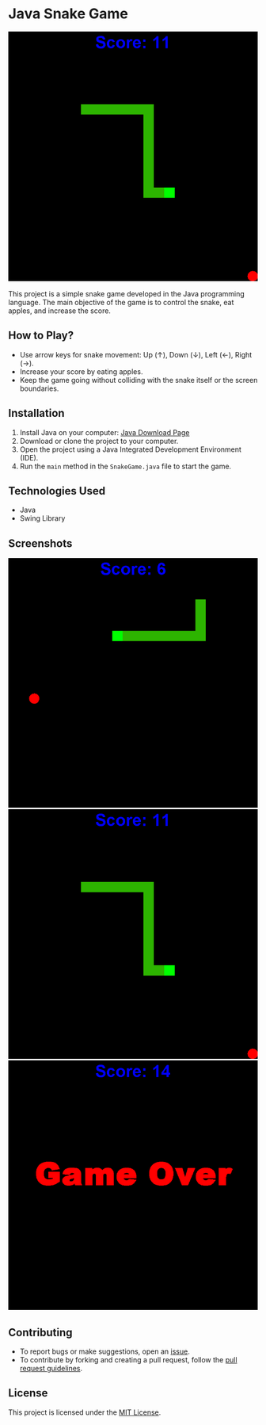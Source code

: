 # Java Snake Game

![Snake Game](screenshot-2.png)

This project is a simple snake game developed in the Java programming language. The main objective of the game is to control the snake, eat apples, and increase the score.

## How to Play?

- Use arrow keys for snake movement: Up (↑), Down (↓), Left (←), Right (→).
- Increase your score by eating apples.
- Keep the game going without colliding with the snake itself or the screen boundaries.

## Installation

1. Install Java on your computer: [Java Download Page](https://www.java.com/en/download/)
2. Download or clone the project to your computer.
3. Open the project using a Java Integrated Development Environment (IDE).
4. Run the `main` method in the `SnakeGame.java` file to start the game.

## Technologies Used

- Java
- Swing Library

## Screenshots

![Snake Game](screenshot-1.png)
![Snake Game](screenshot-2.png)
![Snake Game](screenshot-3.png)

## Contributing

- To report bugs or make suggestions, open an [issue](https://github.com/kuzeymertcan/Java-Snake-Game/issues).
- To contribute by forking and creating a pull request, follow the [pull request guidelines](https://github.com/kuzeymertcan/Java-Snake-Game/pulls).

## License

This project is licensed under the [MIT License](LICENSE).
